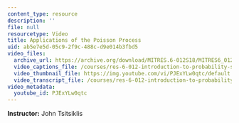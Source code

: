 ```yaml
---
content_type: resource
description: ''
file: null
resourcetype: Video
title: Applications of the Poisson Process
uid: ab5e7e5d-05c9-2f9c-488c-d9e014b3fbd5
video_files:
  archive_url: https://archive.org/download/MITRES.6-012S18/MITRES6_012S18_L22-03_300k.mp4
  video_captions_file: /courses/res-6-012-introduction-to-probability-spring-2018/548516952c465379bf3abbd66ee039cd_PJExYLw0qtc.vtt
  video_thumbnail_file: https://img.youtube.com/vi/PJExYLw0qtc/default.jpg
  video_transcript_file: /courses/res-6-012-introduction-to-probability-spring-2018/792e0a09bdeba0958db7393776bc64ff_PJExYLw0qtc.pdf
video_metadata:
  youtube_id: PJExYLw0qtc
---
```


**Instructor:** John Tsitsiklis